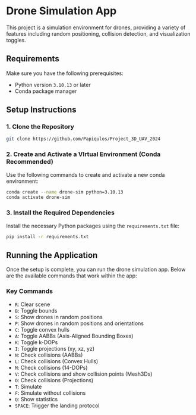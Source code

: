 # Drone Simulation App

This project is a simulation environment for drones, providing a variety of features including random positioning, collision detection, and visualization toggles.

## Requirements

Make sure you have the following prerequisites:

- Python version `3.10.13` or later
- Conda package manager

## Setup Instructions

### 1. Clone the Repository

```bash
git clone https://github.com/Papiqulos/Project_3D_UAV_2024
```

### 2. Create and Activate a VIrtual Environment (Conda Recommended)

Use the following commands to create and activate a new conda environment:

```bash
conda create --name drone-sim python=3.10.13
conda activate drone-sim
```

### 3. Install the Required Dependencies

Install the necessary Python packages using the `requirements.txt` file:

```bash
pip install -r requirements.txt
```

## Running the Application

Once the setup is complete, you can run the drone simulation app. Below are the available commands that work within the app:

### Key Commands

- `R`: Clear scene
- `B`: Toggle bounds
- `S`: Show drones in random positions
- `P`: Show drones in random positions and orientations
- `C`: Toggle convex hulls
- `A`: Toggle AABBs (Axis-Aligned Bounding Boxes)
- `K`: Toggle k-DOPs
- `I`: Toggle projections (xy, xz, yz)
- `N`: Check collisions (AABBs)
- `L`: Check collisions (Convex Hulls)
- `M`: Check collisions (14-DOPs)
- `V`: Check collisions and show collision points (Mesh3Ds)
- `O`: Check collisions (Projections)
- `T`: Simulate
- `F`: Simulate without collisions
- `Q`: Show statistics
- `SPACE`: Trigger the landing protocol
